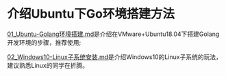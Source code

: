 # 介绍Ubuntu下Go环境搭建方法

[01_Ubuntu-Golang环境搭建.md]([https://github.com/meetbetter/learn-golang/blob/master/00_start/01_Ubuntu-Golang%E7%8E%AF%E5%A2%83%E6%90%AD%E5%BB%BA.md](https://github.com/meetbetter/learn-golang/blob/master/00_start/01_Ubuntu-Golang环境搭建.md))是介绍在VMware+Ubuntu18.04下搭建Golang开发环境的步骤，推荐使用;

[02_Windows10-Linux子系统安装.md]([https://github.com/meetbetter/learn-golang/blob/master/00_start/02_Windows10-Linux%E5%AD%90%E7%B3%BB%E7%BB%9F%E5%AE%89%E8%A3%85.md](https://github.com/meetbetter/learn-golang/blob/master/00_start/02_Windows10-Linux子系统安装.md))是介绍Windows10的Linux子系统的玩法，建议熟悉Linux的同学在折腾。

